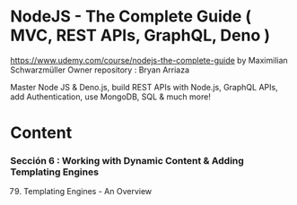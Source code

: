 # NodeJS - The Complete Guide ( MVC, REST APIs, GraphQL, Deno )

https://www.udemy.com/course/nodejs-the-complete-guide
by Maximilian Schwarzmüller
Owner repository : Bryan Arriaza

Master Node JS & Deno.js, build REST APIs with Node.js, GraphQL APIs, add Authentication, use MongoDB, SQL & much more!

# Content

### Sección 6 : Working with Dynamic Content & Adding Templating Engines

79. Templating Engines - An Overview

